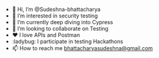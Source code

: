 - 👋 Hi, I’m @Sudeshna-bhattacharya
- 👀 I’m interested in security testing 
- 🌱 I’m currently deep diving into  Cypress
- 💞️ I’m looking to collaborate on Testing 
- :heart: I love APIs and Postman
- :ladybug: I participate in testing Hackathons
- 📫 How to reach me bhattacharyasudeshna@gmail.com

<!---
Sudeshna-bhattacharya/Sudeshna-bhattacharya is a ✨ special ✨ repository because its `README.md` (this file) appears on your GitHub profile.
You can click the Preview link to take a look at your changes.
--->

